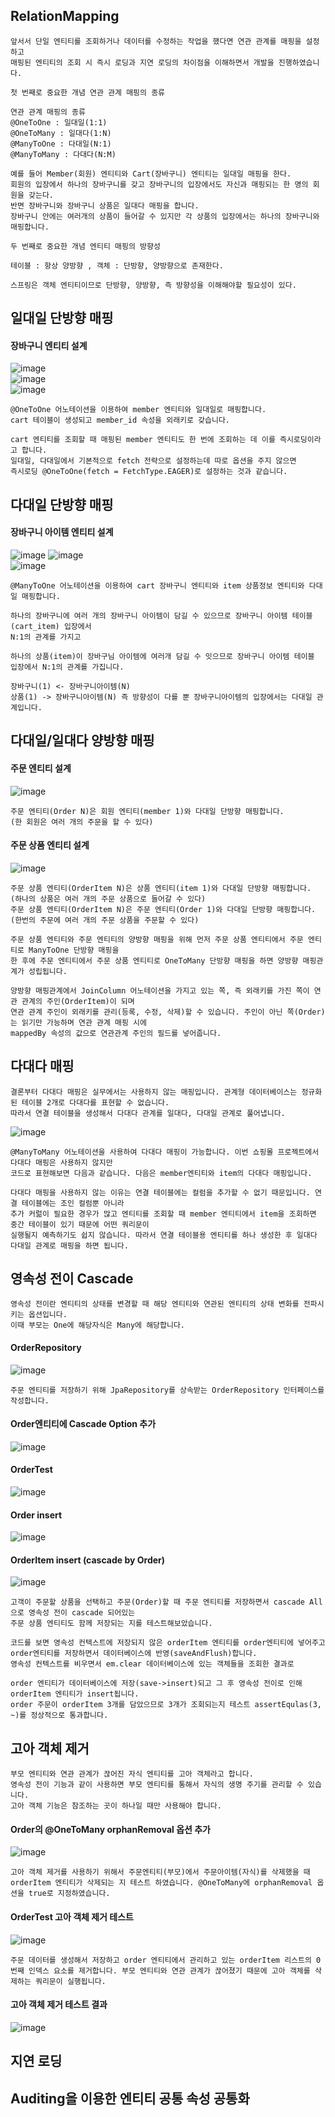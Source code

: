 ## RelationMapping
```
앞서서 단일 엔티티를 조회하거나 데이터를 수정하는 작업을 했다면 연관 관계를 매핑을 설정하고
매핑된 엔티티의 조회 시 즉시 로딩과 지연 로딩의 차이점을 이해하면서 개발을 진행하였습니다.

첫 번째로 중요한 개념 연관 관계 매핑의 종류

연관 관계 매핑의 종류
@OneToOne : 일대일(1:1)
@OneToMany : 일대다(1:N)
@ManyToOne : 다대일(N:1)
@ManyToMany : 다대다(N:M)

예를 들어 Member(회원) 엔티티와 Cart(장바구니) 엔티티는 일대일 매핑을 한다.
회원의 입장에서 하나의 장바구니를 갖고 장바구니의 입장에서도 자신과 매핑되는 한 명의 회원을 갖는다.
반면 장바구니와 장바구니 상품은 일대다 매핑을 합니다.
장바구니 안에는 여러개의 상품이 들어갈 수 있지만 각 상품의 입장에서는 하나의 장바구니와 매핑합니다.

두 번째로 중요한 개념 엔티티 매핑의 방향성

테이블 : 항상 양방향 , 객체 : 단방향, 양방향으로 존재한다.

스프링은 객체 엔티티이므로 단방향, 양방향, 즉 방향성을 이해해야할 필요성이 있다.
```
## 일대일 단방향 매핑
#### 장바구니 엔티티 설계
![image](https://github.com/mr-won/Shopping_Mall/assets/58906858/03193c54-cbef-4e3c-a723-0e3575c50175)    
![image](https://github.com/mr-won/Shopping_Mall/assets/58906858/1e973504-5c38-460b-b7c2-4ffb2abde148)     
![image](https://github.com/mr-won/Shopping_Mall/assets/58906858/ca707da3-ec3a-454a-9903-ddb2ec2ebf7e)
```
@OneToOne 어노테이션을 이용하여 member 엔티티와 일대일로 매핑합니다.
cart 테이블이 생성되고 member_id 속성을 외래키로 갖습니다.

cart 엔티티를 조회할 때 매핑된 member 엔티티도 한 번에 조회하는 데 이를 즉시로딩이라고 합니다.
일대일, 다대일에서 기본적으로 fetch 전략으로 설정하는데 따로 옵션을 주지 않으면
즉시로딩 @OneToOne(fetch = FetchType.EAGER)로 설정하는 것과 같습니다.
```
## 다대일 단방향 매핑
#### 장바구니 아이템 엔티티 설계
![image](https://github.com/mr-won/Shopping_Mall/assets/58906858/e504003b-1cb0-45b6-8ef8-e37910a92529)
![image](https://github.com/mr-won/Shopping_Mall/assets/58906858/4a6cff3b-573d-4a92-a4f8-20ba8ad43d40)     
![image](https://github.com/mr-won/Shopping_Mall/assets/58906858/ca75d2e6-341b-47ed-87cd-b5093f72847c)
```
@ManyToOne 어노테이션을 이용하여 cart 장바구니 엔티티와 item 상품정보 엔티티와 다대일 매핑합니다.

하나의 장바구니에 여러 개의 장바구니 아이템이 담길 수 있으므로 장바구니 아이템 테이블(cart_item) 입장에서
N:1의 관계를 가지고

하나의 상품(item)이 장바구님 아이템에 여러개 담길 수 잇으므로 장바구니 아이템 테이블 입장에서 N:1의 관계를 가집니다.

장바구니(1) <- 장바구니아이템(N)
상품(1) -> 장바구니아이템(N) 즉 방향성이 다를 뿐 장바구니아이템의 입장에서는 다대일 관계입니다.
```
## 다대일/일대다 양방향 매핑
#### 주문 엔티티 설계
![image](https://github.com/mr-won/Shopping_Mall/assets/58906858/7c7b53c5-c36e-4cbf-a018-fba1d7bea7f6)
```
주문 엔티티(Order N)은 회원 엔티티(member 1)와 다대일 단방향 매핑합니다.
(한 회원은 여러 개의 주문을 할 수 있다)
```
#### 주문 상품 엔티티 설계
![image](https://github.com/mr-won/Shopping_Mall/assets/58906858/836b1166-99aa-465d-936a-40a901a3d0a0)
```
주문 상품 엔티티(OrderItem N)은 상품 엔티티(item 1)와 다대일 단방향 매핑합니다.
(하나의 상품은 여러 개의 주문 상품으로 들어갈 수 있다)
주문 상품 엔티티(OrderItem N)은 주문 엔티티(Order 1)와 다대일 단방향 매핑합니다.
(한번의 주문에 여러 개의 주문 상품을 주문할 수 있다)

주문 상품 엔티티와 주문 엔티티의 양방향 매핑을 위해 먼저 주문 상품 엔티티에서 주문 엔티티로 ManyToOne 단방향 매핑을
한 후에 주문 엔티티에서 주문 상품 엔티티로 OneToMany 단방향 매핑을 하면 양방향 매핑관계가 성립됩니다.

양방향 매핑관계에서 JoinColumn 어노테이션을 가지고 있는 쪽, 즉 외래키를 가진 쪽이 연관 관계의 주인(OrderItem)이 되며
연관 관계 주인이 외래키를 관리(등록, 수정, 삭제)할 수 있습니다. 주인이 아닌 쪽(Order)는 읽기만 가능하며 연관 관계 매핑 시에
mappedBy 속성의 값으로 연관관계 주인의 필드를 넣어줍니다.
```
## 다대다 매핑
```
결론부터 다대다 매핑은 실무에서는 사용하지 않는 매핑입니다. 관계형 데이터베이스는 정규화된 테이블 2개로 다대다를 표현할 수 없습니다.
따라서 연결 테이블을 생성해서 다대다 관계를 일대다, 다대일 관계로 풀어냅니다.
```
![image](https://github.com/mr-won/Shopping_Mall/assets/58906858/202138cc-ad8c-48ee-9dd2-532736f91c7a)
```
@ManyToMany 어노테이션을 사용하여 다대다 매핑이 가능합니다. 이번 쇼핑몰 프로젝트에서 다대다 매핑은 사용하지 않지만
코드로 표현해보면 다음과 같습니다. 다음은 member엔티티와 item의 다대다 매핑입니다.

다대다 매핑을 사용하지 않는 이유는 연결 테이블에는 컬럼을 추가할 수 없기 때문입니다. 연결 테이블에는 조인 컬럼뿐 아니라
추가 커럶이 필요한 경우가 많고 엔티티를 조회할 때 member 엔티티에서 item을 조회하면 중간 테이블이 있기 때문에 어떤 쿼리문이
실행될지 예측하기도 쉽지 않습니다. 따라서 연결 테이블용 엔티티를 하나 생성한 후 일대다 다대일 관계로 매핑을 하면 됩니다.
```

## 영속성 전이 Cascade
```
영속성 전이란 엔티티의 상태를 변경할 때 해당 엔티티와 연관된 엔티티의 상태 변화를 전파시키는 옵션입니다.
이때 부모는 One에 해당자식은 Many에 해당합니다. 
```
#### OrderRepository
![image](https://github.com/mr-won/Shopping_Mall/assets/58906858/9af97f56-1d67-48df-9133-e404de5824f1)  
```
주문 엔티티를 저장하기 위해 JpaRepository를 상속받는 OrderRepository 인터페이스를 작성합니다.
```
#### Order엔티티에 Cascade Option 추가
![image](https://github.com/mr-won/Shopping_Mall/assets/58906858/8d67b0af-1dc0-4688-8cff-c6d0247fc9cb)
#### OrderTest
![image](https://github.com/mr-won/Shopping_Mall/assets/58906858/660b81cd-3d03-4054-9432-8dfdc83b445b)
#### Order insert
![image](https://github.com/mr-won/Shopping_Mall/assets/58906858/867aae18-3cef-4a69-b314-7ea4ac9f8b7e)
#### OrderItem insert (cascade by Order)
![image](https://github.com/mr-won/Shopping_Mall/assets/58906858/19957b15-644d-4a02-adb4-216145fe31d4)
```
고객이 주문할 상품을 선택하고 주문(Order)할 때 주문 엔티티를 저장하면서 cascade All으로 영속성 전이 cascade 되어있는
주문 상품 엔티티도 함께 저장되는 지를 테스트해보았습니다.

코드를 보면 영속성 컨텍스트에 저장되지 않은 orderItem 엔티티를 order엔티티에 넣어주고
order엔티티를 저장하면서 데이터베이스에 반영(saveAndFlush)합니다.
영속성 컨텍스트를 비우면서 em.clear 데이터베이스에 있는 객체들을 조회한 결과로

order 엔티티가 데이터베이스에 저장(save->insert)되고 그 후 영속성 전이로 인해 orderItem 엔티티가 insert됩니다.
order 주문이 orderItem 3개를 담았으므로 3개가 조회되는지 테스트 assertEqulas(3, ~)를 정상적으로 통과합니다.
```
## 고아 객체 제거
```
부모 엔티티와 연관 관계가 끊어진 자식 엔티티를 고아 객체라고 합니다.
영속성 전이 기능과 같이 사용하면 부모 엔티티를 통해서 자식의 생명 주기를 관리할 수 있습니다.
고아 객체 기능은 참조하는 곳이 하나일 때만 사용해야 합니다.
```
#### Order의 @OneToMany orphanRemoval 옵션 추가
![image](https://github.com/mr-won/Shopping_Mall/assets/58906858/60e0c99b-6686-4e22-b3f5-56fd47d85a19)
```
고아 객체 제거를 사용하기 위해서 주문엔티티(부모)에서 주문아이템(자식)를 삭제했을 때 orderItem 엔티티가 삭제되는 지 테스트 하였습니다. @OneToMany에 orphanRemoval 옵션을 true로 지정하였습니다.
```
#### OrderTest 고아 객체 제거 테스트
![image](https://github.com/mr-won/Shopping_Mall/assets/58906858/872ec615-afdd-4896-8c1e-9702f294b84f)
```
주문 데이터를 생성해서 저장하고 order 엔티티에서 관리하고 있는 orderItem 리스트의 0번째 인덱스 요소를 제거합니다. 부모 엔티티와 연관 관계가 끊어졌기 때문에 고아 객체를 삭제하는 쿼리문이 실행됩니다.
```
#### 고아 객체 제거 테스트 결과
![image](https://github.com/mr-won/Shopping_Mall/assets/58906858/80f5de0d-f3d9-42bd-be33-a399f6ac11f7)
























## 지연 로딩

## Auditing을 이용한 엔티티 공통 속성 공통화

